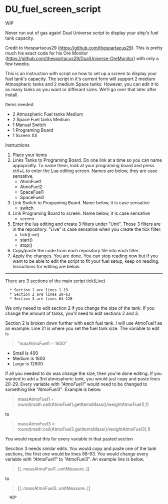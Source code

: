 # DU_fuel_screen_script

WIP

Never run out of gas again! Dual Universe script to display your ship's fuel tank capacity. 

Credit to thespartacus29 (https://github.com/thespartacus29). This is pretty much his exact code for his Ore Monitor (https://github.com/thespartacus29/DualUniverse-OreMonitor) with only a few tweeks. 

This is an instruction with script on how to set up a screen to display your fuel tank's capacity. The script in it's current form will support 2 medium Atmospheric tanks and 2 medium Space tanks. However, you can edit it to as many tanks as you want or differant sizes. We'll go over that later after install. 

Items needed
* 2 Atmospheric Fuel tanks Medium
* 2 Space Fuel tanks Medium
* 1 Manual Switch
* 1 Programing Board
* 1 Screen XS 

Instructions
1. Place your items
2. Links Tanks to Programing Board. Do one link at a time so you can name appopriatly. To name them, look at your programing board and press ctrl+L to enter the Lua editing screen. Names are below, they are case sensative. 
      * AtomFuel1
      * AtmoFuel2
      * SpaceFuel1
      * SpaceFuel2
3. Link Switch to Programing Board. Name below, it is case sensative
      * switch
4. Link Programing Board to screen. Name below, it is case sensative
      * screen
5. Enter the lua editing and create 3 filters under "Unit". Those 3 filters are in the repository. "Live" is case sensative when you create the tick filter. 
      * tick(Live)
      * start()
      * stop()
6. Copy/paste the code from each repository file into each filter. 
7. Apply the changes. You are done. You can stop reading now but if you want to be able to edit the script to fit your fuel setup, keep on reading. Insructions for editing are below. 

---------------------------------------------------------------------------------

There are 3 sections of the main script tick(Live)

      * Section 1 are lines 1-19
      * Section 2 are lines 20-63
      * Section 3 are lines 64-120

We only neeed to edit section 2 if you change the size of the tank. If you change the amount of tanks, you'll need to edit sections 2 and 3. 

Section 2 is broken down further with each fuel tank. I will use AtmoFuel1 as an example. Line 21 is where you set the fuel tank size. The variable to edit is 
>"maxAtmoFuel1 = 1600"

* Small is 400
* Medium is 1600 
* Large is 12800

If all you needed to do was change the size, then you're done editing. If you wanted to add a 3rd atmospheric tank, you would just copy and paste lines 20-29. Every variable with *"AtmoFuel1"* would need to be changed to something like *"AtmoFuel3"*. Example is below. 
   >massAtmoFuel1 = round(math.ceil(AtmoFuel1.getItemsMass()/weightAtmoFuel1),1)

to

   >massAtmoFuel3 = round(math.ceil(AtmoFuel3.getItemsMass()/weightAtmoFuel3),1)
   
   
You would repeat this for every variable in that pasted section
      
Secction 3 needs similar edits. You would copy and paste one of the tank sections, the first one would be lines 88-93. You would change every variable with *"AtmoFuel1"* to *"AtmoFuel3*". An example line is below. 
> <th>]]..massAtmoFuel1..unitMeasure..[[</th>

to

> <th>]]..massAtmoFuel3..unitMeasure..[[</th>


      WIP

